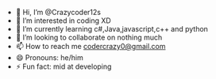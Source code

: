 - 👋 Hi, I’m @Crazycoder12s
- 👀 I’m interested in  coding XD
- 🌱 I’m currently learning c#,Java,javascript,c++ and python
- 💞️ I’m looking to collaborate on nothing much
- 📫 How to reach me codercrazy0@gmail.com
- 😄 Pronouns: he/him
- ⚡ Fun fact: mid at developing

<!---
Crazycoder12s/Crazycoder12s is a ✨ special ✨ repository because its `README.md` (this file) appears on your GitHub profile.
You can click the Preview link to take a look at your changes.
--->
